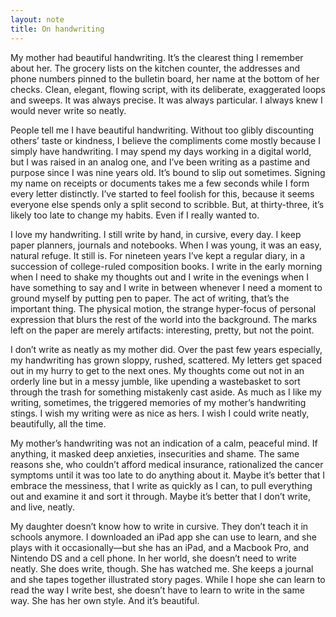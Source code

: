 ```yaml
---
layout: note
title: On handwriting
---
```


My mother had beautiful handwriting. It’s the clearest thing I remember about her. The grocery lists on the kitchen counter, the addresses and phone numbers pinned to the bulletin board, her name at the bottom of her checks. Clean, elegant, flowing script, with its deliberate, exaggerated loops and sweeps. It was always precise. It was always particular. I always knew I would never write so neatly.
 
People tell me I have beautiful handwriting. Without too glibly discounting others’ taste or kindness, I believe the compliments come mostly because I simply have handwriting. I may spend my days working in a digital world, but I was raised in an analog one, and I’ve been writing as a pastime and purpose since I was nine years old. It’s bound to slip out sometimes. Signing my name on receipts or documents takes me a few seconds while I form every letter distinctly. I’ve started to feel foolish for this, because it seems everyone else spends only a split second to scribble. But, at thirty-three, it’s likely too late to change my habits. Even if I really wanted to.
 
I love my handwriting. I still write by hand, in cursive, every day. I keep paper planners, journals and notebooks. When I was young, it was an easy, natural refuge. It still is. For nineteen years I’ve kept a regular diary, in a succession of college-ruled composition books. I write in the early morning when I need to shake my thoughts out and I write in the evenings when I have something to say and I write in between whenever I need a moment to ground myself by putting pen to paper. The act of writing, that’s the important thing. The physical motion, the strange hyper-focus of personal expression that blurs the rest of the world into the background. The marks left on the paper are merely artifacts: interesting, pretty, but not the point.
 
I don’t write as neatly as my mother did. Over the past few years especially, my handwriting has grown sloppy, rushed, scattered. My letters get spaced out in my hurry to get to the next ones. My thoughts come out not in an orderly line but in a messy jumble, like upending a wastebasket to sort through the trash for something mistakenly cast aside. As much as I like my writing, sometimes, the triggered memories of my mother’s handwriting stings. I wish my writing were as nice as hers. I wish I could write neatly, beautifully, all the time.
 
My mother’s handwriting was not an indication of a calm, peaceful mind. If anything, it masked deep anxieties, insecurities and shame. The same reasons she, who couldn’t afford medical insurance, rationalized the cancer symptoms until it was too late to do anything about it. Maybe it’s better that I embrace the messiness, that I write as quickly as I can, to pull everything out and examine it and sort it through. Maybe it’s better that I don’t write, and live, neatly.
 
My daughter doesn’t know how to write in cursive. They don’t teach it in schools anymore. I downloaded an iPad app she can use to learn, and she plays with it occasionally—but she has an iPad, and a Macbook Pro, and Nintendo DS and a cell phone. In her world, she doesn’t need to write neatly. She does write, though. She has watched me. She keeps a journal and she tapes together illustrated story pages. While I hope she can learn to read the way I write best, she doesn’t have to learn to write in the same way. She has her own style. And it’s beautiful.
